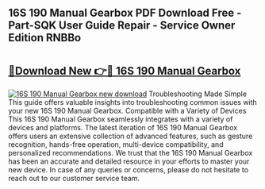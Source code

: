 ## 16S 190 Manual Gearbox PDF Download Free - Part-SQK User Guide Repair - Service Owner Edition RNBBo

# <h2><a href="http://bc81904.oget.top/?id=16S+190+Manual+Gearbox">🔗Download New 👉🔴 16S 190 Manual Gearbox</a></h2>

[![16S 190 Manual Gearbox new download](https://i.imgur.com/5g1atiW.png)](http://bc81904.oget.top/?id=16S+190+Manual+Gearbox)
Troubleshooting Made Simple This guide offers valuable insights into troubleshooting common issues with your new 16S 190 Manual Gearbox. Compatible with a Variety of Devices This 16S 190 Manual Gearbox seamlessly integrates with a variety of devices and platforms. The latest iteration of 16S 190 Manual Gearbox offers users an extensive collection of advanced features, such as gesture recognition, hands-free operation, multi-device compatibility, and personalized recommendations. We trust that the 16S 190 Manual Gearbox has been an accurate and detailed resource in your efforts to master your new device. In case of any queries or concerns, please do not hesitate to reach out to our customer service team.

